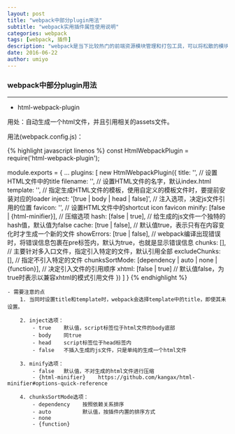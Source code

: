 ```yaml
---
layout: post
title: "webpack中部分plugin用法"
subtitle: "webpack实用插件属性使用说明"
categories: webpack
tags: [webpack, 插件]
description: "webpack是当下比较热门的前端资源模块管理和打包工具，可以将松散的模块按照依赖和规则打包成符合生产环境部署的前端资源，也可以将按需加载的模块进行代码分割，实际需要时再异步加载。webpack提供了很多实用的插件，以便于处理各种需求，利用得到，将大大提高工作效率。"
date: 2016-06-22
author: umiyo
---
```

### webpack中部分plugin用法
---
- html-webpack-plugin

用处：自动生成一个html文件，并且引用相关的assets文件。

用法(webpack.config.js)：

{% highlight javascript linenos %}
const HtmlWebpackPlugin = require('html-webpack-plugin');

module.exports = {
    ...
    plugins: [
        new HtmlWebpackPlugin({
            title: '',        // 设置HTML文件中的title
            filename: '',     // 设置HTML文件的名字，默认index.html
            template: '',     // 指定生成HTML文件的模板，使用自定义的模板文件时，要提前安装对应的loader
            inject: '[true | body | head | false]',    // 注入选项，决定js文件引用的位置
            favicon: '',      // 设置HTML文件中的shortcut icon favicon
            minify: [false | {html-minifier}],    // 压缩选项
            hash: [false | true],    // 给生成的js文件一个独特的hash值，默认值为false
            cache: [true | false],   // 默认值true，表示只有在内容变化时才生成一个新的文件
            showErrors: [true | false],    // webpack编译出现错误时，将错误信息包裹在pre标签内，默认为true，也就是显示错误信息
            chunks: [],            // 主要针对多入口文件，指定引入特定的文件，默认引用全部
            excludeChunks: [],     // 指定不引入特定的文件
            chunksSortMode: [dependency | auto | none | {function}],    // 决定引入文件的引用顺序
            xhtml: [false | true]    // 默认值false，为true时表示以兼容xhtml的模式引用文件
        })
    ]
}
{% endhighlight %}

    - 需要注意的点
        1. 当同时设置title和template时，webpack会选择template中的title，即使其未设置。

        2. inject选项：
            - true    默认值，script标签位于html文件的body底部
            - body    同true
            - head    script标签位于head标签内
            - false   不插入生成的js文件，只是单纯的生成一个html文件

        3. minify选项：
            - false   默认值，不对生成的html文件进行压缩
            - {html-minifier}    https://github.com/kangax/html-minifier#options-quick-reference

        4. chunksSortMode选项：
            - dependency    按照依赖关系排序
            - auto          默认值，按插件内置的排序方式
            - none    
            - {function}
